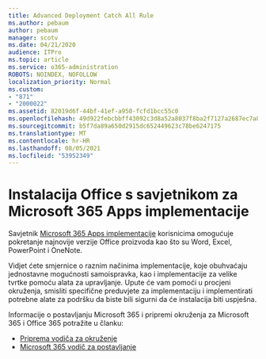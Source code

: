 ```yaml
---
title: Advanced Deployment Catch All Rule
ms.author: pebaum
author: pebaum
manager: scotv
ms.date: 04/21/2020
audience: ITPro
ms.topic: article
ms.service: o365-administration
ROBOTS: NOINDEX, NOFOLLOW
localization_priority: Normal
ms.custom:
- "871"
- "2000022"
ms.assetid: 82019d6f-44bf-41ef-a950-fcfd1bcc55c0
ms.openlocfilehash: 49d922febcbbff43092c3d8a52a8037f8ba2f7127a2687ec7a85094c76e63400
ms.sourcegitcommit: b5f7da89a650d2915dc652449623c78be6247175
ms.translationtype: MT
ms.contentlocale: hr-HR
ms.lasthandoff: 08/05/2021
ms.locfileid: "53952349"
---
```

# <a name="install-office-with-the-microsoft-365-apps-deployment-advisor"></a>Instalacija Office s savjetnikom za Microsoft 365 Apps implementacije

Savjetnik [Microsoft 365 Apps implementacije](https://go.microsoft.com/fwlink/?linkid=2145748) korisnicima omogućuje pokretanje najnovije verzije Office proizvoda kao što su Word, Excel, PowerPoint i OneNote.
  
Vidjet ćete smjernice o raznim načinima implementacije, koje obuhvaćaju jednostavne mogućnosti samoispravka, kao i implementacije za velike tvrtke pomoću alata za upravljanje. Upute će vam pomoći u procjeni okruženja, smisliti specifične preduvjete za implementaciju i implementirati potrebne alate za podršku da biste bili sigurni da će instalacija biti uspješna.
  
Informacije o postavljanju Microsoft 365 i pripremi okruženja za Microsoft 365 i Office 365 potražite u članku:

- [Priprema vodiča za okruženje](https://go.microsoft.com/fwlink/?linkid=2005213)
- [Microsoft 365 vodič za postavljanje](https://go.microsoft.com/fwlink/?linkid=2072646)
